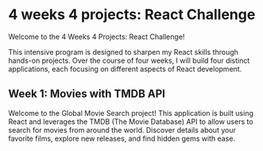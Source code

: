 # 4 weeks 4 projects: React Challenge

Welcome to the 4 Weeks 4 Projects: React Challenge! 

This intensive program is designed to sharpen my React skills through hands-on projects. Over the course of four weeks, I will build four distinct applications, each focusing on different aspects of React development.

## Week 1: Movies with TMDB API

Welcome to the Global Movie Search project! This application is built using React and leverages the TMDB (The Movie Database) API to allow users to search for movies from around the world. Discover details about your favorite films, explore new releases, and find hidden gems with ease.
